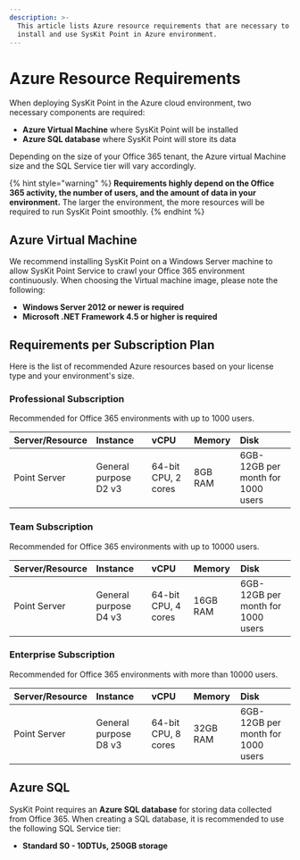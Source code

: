 ```yaml
---
description: >-
  This article lists Azure resource requirements that are necessary to
  install and use SysKit Point in Azure environment.
---
```


# Azure Resource Requirements

When deploying SysKit Point in the Azure cloud environment, two necessary components are required:
* **Azure Virtual Machine** where SysKit Point will be installed
* **Azure SQL database** where SysKit Point will store its data 

Depending on the size of your Office 365 tenant, the Azure virtual Machine size and the SQL Service tier will vary accordingly.

{% hint style="warning" %}
**Requirements highly depend on the Office 365 activity, the number of users, and the amount of data in your environment.** The larger the environment, the more resources will be required to run SysKit Point smoothly.
{% endhint %}

## Azure Virtual Machine

We recommend installing SysKit Point on a Windows Server machine to allow SysKit Point Service to crawl your Office 365 environment continuously. When choosing the Virtual machine image, please note the following:

* **Windows Server 2012 or newer is required** 
* **Microsoft .NET Framework 4.5 or higher is required**

## Requirements per Subscription Plan

Here is the list of recommended Azure resources based on your license type and your environment's size.

### Professional Subscription

Recommended for Office 365 environments with up to 1000 users.

| Server/Resource | Instance | vCPU | Memory | Disk | 
| :--- | :--- | :--- | :--- | :--- | 
| Point Server | General purpose D2 v3 | 64-bit CPU, 2 cores | 8GB RAM | 6GB-12GB per month for 1000 users |

### Team Subscription

Recommended for Office 365 environments with up to 10000 users.

| Server/Resource | Instance | vCPU | Memory | Disk | 
| :--- | :--- | :--- | :--- | :--- |
| Point Server | General purpose D4 v3 | 64-bit CPU, 4 cores | 16GB RAM | 6GB-12GB per month for 1000 users |

### Enterprise Subscription

Recommended for Office 365 environments with more than 10000 users.

| Server/Resource | Instance | vCPU | Memory | Disk |
| :--- | :--- | :--- | :--- | :--- | 
| Point Server | General purpose D8 v3 | 64-bit CPU, 8 cores | 32GB RAM | 6GB-12GB per month for 1000 users |

## Azure SQL

SysKit Point requires an **Azure SQL database** for storing data collected from Office 365. When creating a SQL database, it is recommended to use the following SQL Service tier:   
* **Standard S0 - 10DTUs, 250GB storage**